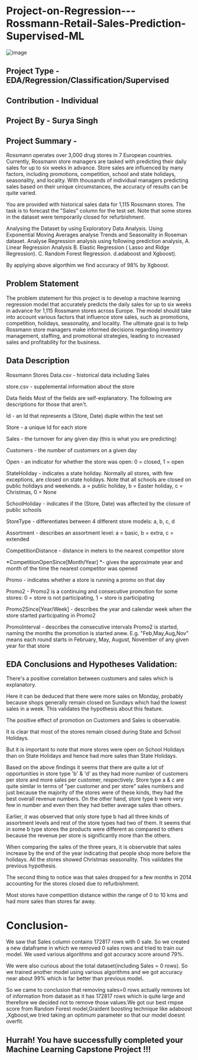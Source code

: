 # Project-on-Regression---Rossmann-Retail-Sales-Prediction-Supervised-ML

![image](https://github.com/user-attachments/assets/b509e3f3-6898-4b0a-9ba6-41a72879f094)

## Project Type - EDA/Regression/Classification/Supervised
## Contribution - Individual
## Project By - Surya Singh

## Project Summary -
Rossmann operates over 3,000 drug stores in 7 European countries. Currently, Rossmann store managers are tasked with predicting their daily sales for up to six weeks in advance. Store sales are influenced by many factors, including promotions, competition, school and state holidays, seasonality, and locality. With thousands of individual managers predicting sales based on their unique circumstances, the accuracy of results can be quite varied.

You are provided with historical sales data for 1,115 Rossmann stores. The task is to forecast the "Sales" column for the test set. Note that some stores in the dataset were temporarily closed for refurbishment.

Analysing the Dataset by using Exploratory Data Analysis. Using Exponential Moving Averages analyse Trends and Seasonality in Roseman dataset. Analyse Regression analysis using following prediction analysis, A. Linear Regression Analysis B. Elastic Regression ( Lasso and Ridge Regression). C. Random Forest Regression. d.adaboost and Xgboost).

By applying above algorthim we find accuracy of 98% by Xgboost.

## Problem Statement

The problem statement for this project is to develop a machine learning regression model that accurately predicts the daily sales for up to six weeks in advance for 1,115 Rossmann stores across Europe. The model should take into account various factors that influence store sales, such as promotions, competition, holidays, seasonality, and locality. The ultimate goal is to help Rossmann store managers make informed decisions regarding inventory management, staffing, and promotional strategies, leading to increased sales and profitability for the business.

## Data Description

Rossmann Stores Data.csv - historical data including Sales

store.csv - supplemental information about the store

Data fields Most of the fields are self-explanatory. The following are descriptions for those that aren't.

Id - an Id that represents a (Store, Date) duple within the test set

Store - a unique Id for each store

Sales - the turnover for any given day (this is what you are predicting)

Customers - the number of customers on a given day

Open - an indicator for whether the store was open: 0 = closed, 1 = open

StateHoliday - indicates a state holiday. Normally all stores, with few exceptions, are closed on state holidays. Note that all schools are closed on public holidays and weekends. a = public holiday, b = Easter holiday, c = Christmas, 0 = None

SchoolHoliday - indicates if the (Store, Date) was affected by the closure of public schools

StoreType - differentiates between 4 different store models: a, b, c, d

Assortment - describes an assortment level: a = basic, b = extra, c = extended

CompetitionDistance - distance in meters to the nearest competitor store

*CompetitionOpenSince[Month/Year] *- gives the approximate year and month of the time the nearest competitor was opened

Promo - indicates whether a store is running a promo on that day

Promo2 - Promo2 is a continuing and consecutive promotion for some stores: 0 = store is not participating, 1 = store is participating

Promo2Since[Year/Week] - describes the year and calendar week when the store started participating in Promo2

PromoInterval - describes the consecutive intervals Promo2 is started, naming the months the promotion is started anew. E.g. "Feb,May,Aug,Nov" means each round starts in February, May, August, November of any given year for that store

## EDA Conclusions and Hypotheses Validation:

There's a positive correlation between customers and sales which is explanatory.

Here it can be deduced that there were more sales on Monday, probably because shops generally remain closed on Sundays which had the lowest sales in a week. This validates the hypothesis about this feature.

The positive effect of promotion on Customers and Sales is observable.

It is clear that most of the stores remain closed during State and School Holidays.

But it is important to note that more stores were open on School Holidays than on State Holidays and hence had more sales than State Holidays.

Based on the above findings it seems that there are quite a lot of opportunities in store type 'b' & 'd' as they had more number of customers per store and more sales per customer, respectively. Store type a & c are quite similar in terms of "per customer and per store" sales numbers and just because the majority of the stores were of these kinds, they had the best overall revenue numbers. On the other hand, store type b were very few in number and even then they had better average sales than others.

Earlier, it was observed that only store type b had all three kinds of assortment levels and rest of the store types had two of them. It seems that in some b type stores the products were different as compared to others because the revenue per store is significantly more than the others.

When comparing the sales of the three years, it is observable that sales increase by the end of the year indicating that people shop more before the holidays. All the stores showed Christmas seasonality. This validates the previous hypothesis.

The second thing to notice was that sales dropped for a few months in 2014 accounting for the stores closed due to refurbishment.

Most stores have competition distance within the range of 0 to 10 kms and had more sales than stores far away.

# Conclusion-

We saw that Sales column contains 172817 rows with 0 sale. So we created a new dataframe in which we removed 0 sales rows and tried to train our model. We used various algorithms and got accuracy score around 79%.

We were also curious about the total dataset(including Sales = 0 rows). So we trained another model using various algorithms and we got accuracy near about 99% which is far better than previous model.

So we came to conclusion that removing sales=0 rows actually removes lot of information from dataset as it has 172817 rows which is quite large and therefore we decided not to remove those values.We got our best rmpse score from Random Forest model,Graident boosting technique like adaboost ,Xgboost,we tried taking an optimum parameter so that our model doesnt overfit.

## Hurrah! You have successfully completed your Machine Learning Capstone Project !!!
